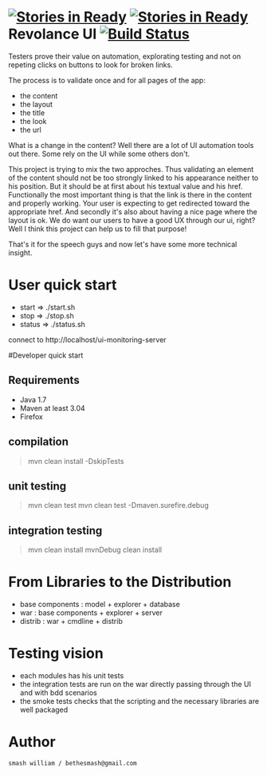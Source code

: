 [![Stories in Ready](https://badge.waffle.io/TheSmash/revolance-ui-monitoring.png?label=ready)](https://waffle.io/TheSmash/revolance-ui-monitoring)
[![Stories in Ready](https://badge.waffle.io/TheSmash/revolance-ui-monitoring.png?label=In%20dev)](https://waffle.io/TheSmash/revolance-ui-monitoring)
Revolance UI  [![Build Status](https://travis-ci.org/TheSmash/revolance-ui-monitoring.png)](https://travis-ci.org/TheSmash/revolance-ui-monitoring)
============


Testers prove their value on automation, explorating testing and not on repeting
clicks on buttons to look for broken links.

The process is to validate once and for all pages of the app:
  - the content
  - the layout
  - the title
  - the look
  - the url
  
What is a change in the content?
Well there are a lot of UI automation tools out there. Some rely on the UI while some others don't.

This project is trying to mix the two approches. Thus validating an element of the content should not be too strongly 
linked to his appearance neither to his position. But it should be at first about his textual value and his href.
Functionally the most important thing is that the link is there in the content and properly working. 
Your user is expecting to get redirected toward the appropriate href. And secondly it's also about
having a nice page where the layout is ok. We do want our users to have a good UX through our ui, right?
Well I think this project can help us to fill that purpose!

That's it for the speech guys and now let's have some more technical insight.



# User quick start

  - start => ./start.sh
  - stop => ./stop.sh
  - status => ./status.sh
  
  connect to http://localhost/ui-monitoring-server

#Developer quick start

## Requirements

  - Java 1.7
  - Maven at least 3.04
  - Firefox

## compilation 

  > mvn clean install -DskipTests

## unit testing

  > mvn clean test
  > mvn clean test -Dmaven.surefire.debug

## integration testing

  > mvn clean install
  > mvnDebug clean install
  
# From Libraries to the Distribution

  * base components : model + explorer + database
  * war  : base components + explorer + server
  * distrib : war + cmdline + distrib
  
# Testing vision

  * each modules has his unit tests
  * the integration tests are run on the war directly passing through the UI and with bdd scenarios
  * the smoke tests checks that the scripting and the necessary libraries are well packaged



Author
======

    smash william / bethesmash@gmail.com
   
   
